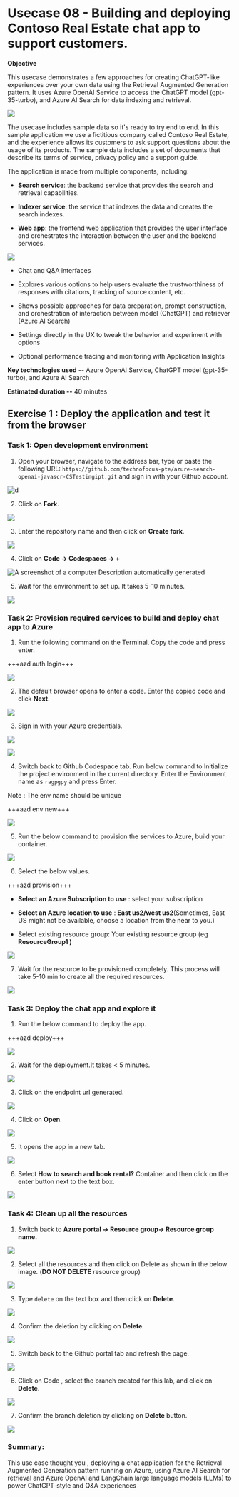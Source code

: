 # Usecase 08 - Building and deploying Contoso Real Estate chat app to support customers.

**Objective**

This usecase demonstrates a few approaches for creating ChatGPT-like experiences over your own data using the Retrieval Augmented Generation
pattern. It uses Azure OpenAI Service to access the ChatGPT model (gpt-35-turbo), and Azure AI Search for data indexing and retrieval.

![](./media/image1.jpeg)

The usecase includes sample data so it's ready to try end to end. In this sample application we use a fictitious company called Contoso Real
Estate, and the experience allows its customers to ask support questions about the usage of its products. The sample data includes a set of
documents that describe its terms of service, privacy policy and a support guide.

The application is made from multiple components, including:

- **Search service**: the backend service that provides the search and
  retrieval capabilities.

- **Indexer service**: the service that indexes the data and creates the
  search indexes.

- **Web app**: the frontend web application that provides the user
  interface and orchestrates the interaction between the user and the
  backend services.

![](./media/image2.jpeg)

- Chat and Q&A interfaces

- Explores various options to help users evaluate the trustworthiness of
  responses with citations, tracking of source content, etc.

- Shows possible approaches for data preparation, prompt construction,
  and orchestration of interaction between model (ChatGPT) and retriever
  (Azure AI Search)

- Settings directly in the UX to tweak the behavior and experiment with
  options

- Optional performance tracing and monitoring with Application Insights

**Key technologies used** -- Azure OpenAI Service, ChatGPT model (gpt-35-turbo), and Azure AI Search

**Estimated duration --** 40 minutes

## Exercise 1 : Deploy the application and test it from the browser

### Task 1: Open development environment

1.  Open your browser, navigate to the address bar, type or paste the following
    URL: ``https://github.com/technofocus-pte/azure-search-openai-javascr-CSTestingipt.git`` and sign in with your Github account.

![d](./media/image3.jpeg)

2.  Click on **Fork**.

![](./media/image4.jpeg)

3.  Enter the repository name and then click on **Create fork**.

![](./media/image5.jpeg)

4.  Click on **Code -> Codespaces -> +**

![A screenshot of a computer Description automatically
generated](./media/image6.jpeg)

5.  Wait for the environment to set up. It takes 5-10 minutes.

![](./media/image7.jpeg)

### Task 2: Provision required services to build and deploy chat app to Azure

1.  Run the following command on the Terminal. Copy the code and press enter.

+++azd auth login+++

![](./media/image8.png)

2.  The default browser opens to enter a code. Enter the copied code and click **Next**.

![](./media/image9.png)

3.  Sign in with your Azure credentials.

![](./media/image10.png)

![](./media/image11.png)

4.  Switch back to Github Codespace tab. Run below command to Initialize the project environment in the current directory. Enter the
    Environment name as ``ragpgpy`` and press Enter.

Note : The env name should be unique

+++azd env new+++

![](./media/image12.png)

5.  Run the below command to provision the services to Azure, build your container.

![](./media/image13.png)

6.  Select the below values.

+++azd provision+++

- **Select an Azure Subscription to use** : select your subscription

- **Select an Azure location to use** : **East us2/west us2**(Sometimes, East US might not be available, choose a location from the
  near to you.)

- Select existing resource group: Your existing resource group (eg **ResourceGroup1 )**

![](./media/image14.png)

7.  Wait for the resource to be provisioned completely. This process will take 5-10 min to create all the required resources.

![](./media/image15.png)

### Task 3: Deploy the chat app and explore it

1. Run the below command to deploy the app.

+++azd deploy+++

![](./media/image16.png)

2. Wait for the deployment.It takes < 5 minutes.

![](./media/image17.png)

3. Click on the endpoint url generated.

![](./media/image18.png)

4. Click on **Open**.

![](./media/image19.png)

5. It opens the app in a new tab.

![](./media/image20.png)

6. Select **How to search and book rental?** Container and then click on the enter button next to the text box.

![](./media/image21.png)

### Task 4: Clean up all the resources

1.  Switch back to **Azure portal -> Resource group-> Resource group name.**

![](./media/image22.png)

2.  Select all the resources and then click on Delete as shown in the below image. (**DO NOT DELETE** resource group)

![](./media/image23.png)

3.  Type ``delete`` on the text box and then click on **Delete**.

![](./media/image24.png)

4.  Confirm the deletion by clicking on **Delete**.

![](./media/image25.png)

5.  Switch back to the Github portal tab and refresh the page.

![](./media/image26.png)

6.  Click on Code , select the branch created for this lab, and click on **Delete**.

![](./media/image27.png)

7.  Confirm the branch deletion by clicking on **Delete** button.

![](./media/image28.png)

### Summary:
This use case thought you , deploying a chat application for the Retrieval Augmented Generation pattern running on Azure, using Azure AI Search for retrieval and Azure OpenAI and LangChain large language models (LLMs) to power ChatGPT-style and Q&A experiences
